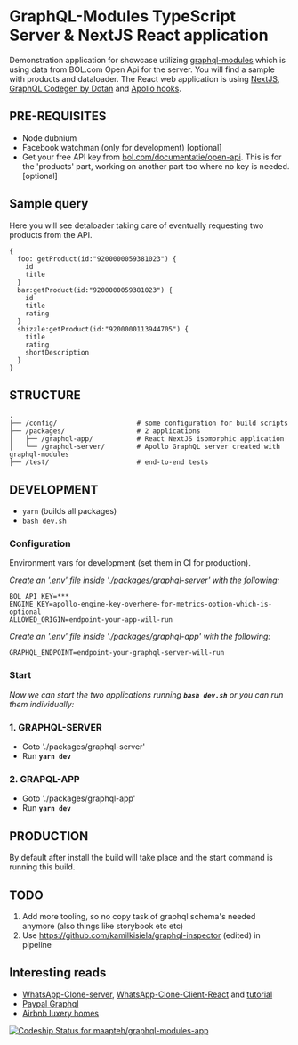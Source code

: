 # GraphQL-Modules TypeScript Server & NextJS React application
Demonstration application for showcase utilizing [graphql-modules](https://graphql-modules.com/) which is using data from BOL.com Open Api for the server. You will find a sample with products and dataloader.
The React web application is using [NextJS](https://nextjs.org/), [GraphQL Codegen by Dotan](https://graphql-code-generator.com) and [Apollo hooks](https://www.apollographql.com/docs/react/api/react-hooks/).

## PRE-REQUISITES
- Node dubnium
- Facebook watchman (only for development) [optional]
- Get your free API key from [bol.com/documentatie/open-api](https://partnerblog.bol.com/documentatie/open-api). This is for the 'products' part, working on another part too where no key is needed. [optional]


## Sample query 
Here you will see detaloader taking care of eventually requesting two products from the API.
```
{
  foo: getProduct(id:"9200000059381023") {
    id
    title
  }
  bar:getProduct(id:"9200000059381023") {
    id
    title
    rating
  }
  shizzle:getProduct(id:"9200000113944705") {
    title
    rating
    shortDescription
  }
}
```

## STRUCTURE
```
.
├── /config/                    # some configuration for build scripts
├── /packages/                  # 2 applications
│   ├── /graphql-app/           # React NextJS isomorphic application
│   └── /graphql-server/        # Apollo GraphQL server created with graphql-modules
├── /test/                      # end-to-end tests
```

## DEVELOPMENT
- `yarn` (builds all packages)
- `bash dev.sh`

### Configuration
Environment vars for development (set them in CI for production).

*Create an '.env' file inside './packages/graphql-server' with the following:*
```
BOL_API_KEY=***
ENGINE_KEY=apollo-engine-key-overhere-for-metrics-option-which-is-optional
ALLOWED_ORIGIN=endpoint-your-app-will-run
```
*Create an '.env' file inside './packages/graphql-app' with the following:*
```
GRAPHQL_ENDPOINT=endpoint-your-graphql-server-will-run
```

### Start
*Now we can start the two applications running **`bash dev.sh`** or you can run them individually:*

### 1. GRAPHQL-SERVER
- Goto './packages/graphql-server'
- Run **`yarn dev`**

### 2. GRAPQL-APP
- Goto './packages/graphql-app'
- Run **`yarn dev`**

## PRODUCTION
By default after install the build will take place and the start command is running this build.

## TODO
1) Add more tooling, so no copy task of graphql schema's needed anymore (also things like storybook etc etc)
2) Use https://github.com/kamilkisiela/graphql-inspector (edited)  in pipeline

## Interesting reads
- [WhatsApp-Clone-server](https://github.com/Urigo/WhatsApp-Clone-server), [WhatsApp-Clone-Client-React](https://github.com/Urigo/WhatsApp-Clone-Client-React) and [tutorial](https://tortilla.academy/tutorial/whatsapp-react/step/1)
- [Paypal Graphql](https://medium.com/paypal-engineering/graphql-a-success-story-for-paypal-checkout-3482f724fb53)
- [Airbnb luxery homes](https://medium.com/airbnb-engineering/how-airbnb-is-moving-10x-faster-at-scale-with-graphql-and-apollo-aa4ec92d69e2)



[![Codeship Status for maapteh/graphql-modules-app](https://app.codeship.com/projects/3bf47d90-d61c-0136-0edf-1a5c0fb66462/status?branch=master)](https://graphql-schiphol.herokuapp.com)
